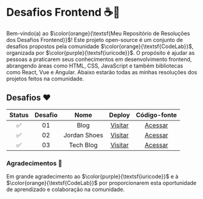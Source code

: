 # Desafios Frontend ☕🎯

Bem-vindo(a) ao $\color{orange}{\textsf{Meu Repositório de Resoluções dos Desafios Frontend}}$! Este projeto open-source é um conjunto de desafios propostos pela comunidade $\color{orange}{\textsf{CodeLab}}$, organizada por $\color{purple}{\textsf{iuricode}}$. O propósito é ajudar as pessoas a praticarem seus conhecimentos em desenvolvimento frontend, abrangendo áreas como HTML, CSS, JavaScript e também bibliotecas como React, Vue e Angular. Abaixo estarão todas as minhas resoluções dos projetos feitos na comunidade.

## Desafios ❤️

| Status | Desafio | Nome |                        Deploy                        |     Código-fonte |
| :----: | :-----: | :--: | :-------------------------------------------------: |  :----------: |
|   ✅   |   01    | Blog | [Visitar](https://blog-codelab.vercel.app) |   [Acessar](https://github.com/joaoclaudioprestes/blog-codelab)  |
|   ✅   |   02    | Jordan Shoes  | [Visitar](https://jordan-shoes-codelab.vercel.app) |   [Acessar](https://github.com/joaoclaudioprestes/jordan-shoes-codelab)  |
|   ✅   |   03    | Tech Blog  | [Visitar](https://techblog-codelab.vercel.app) |   [Acessar](https://github.com/joaoclaudioprestes/techblog-codelab)  |

### Agradecimentos 🙏

Em grande agradecimento ao $\color{purple}{\textsf{iuricode}}$ e à $\color{orange}{\textsf{CodeLab}}$ por proporcionarem esta oportunidade de aprendizado e colaboração na comunidade.
